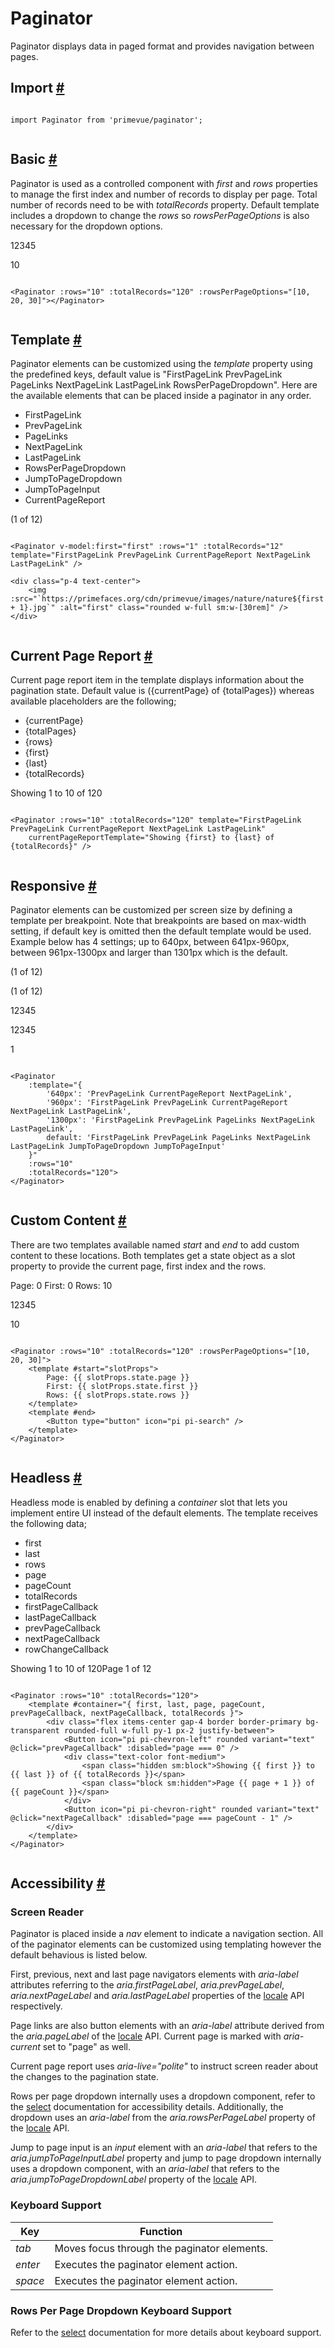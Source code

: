 # Paginator

Paginator displays data in paged format and provides navigation between pages.

## Import [#](https://primevue.org/paginator/#import)

```

import Paginator from 'primevue/paginator';


```

## Basic [#](https://primevue.org/paginator/#basic)

Paginator is used as a controlled component with *first* and *rows* properties to manage the first index and number of records to display per page. Total number of records need to be with *totalRecords* property. Default template includes a dropdown to change the *rows* so *rowsPerPageOptions* is also necessary for the dropdown options.

12345

10

```

<Paginator :rows="10" :totalRecords="120" :rowsPerPageOptions="[10, 20, 30]"></Paginator>


```

## Template [#](https://primevue.org/paginator/#template)

Paginator elements can be customized using the *template* property using the predefined keys, default value is "FirstPageLink PrevPageLink PageLinks NextPageLink LastPageLink RowsPerPageDropdown". Here are the available elements that can be placed inside a paginator in any order.

* FirstPageLink
* PrevPageLink
* PageLinks
* NextPageLink
* LastPageLink
* RowsPerPageDropdown
* JumpToPageDropdown
* JumpToPageInput
* CurrentPageReport

(1 of 12)

```

<Paginator v-model:first="first" :rows="1" :totalRecords="12" template="FirstPageLink PrevPageLink CurrentPageReport NextPageLink LastPageLink" />

<div class="p-4 text-center">
    <img :src="`https://primefaces.org/cdn/primevue/images/nature/nature${first + 1}.jpg`" :alt="first" class="rounded w-full sm:w-[30rem]" />
</div>


```

## Current Page Report [#](https://primevue.org/paginator/#currentpagereport)

Current page report item in the template displays information about the pagination state. Default value is ({currentPage} of {totalPages}) whereas available placeholders are the following;

* {currentPage}
* {totalPages}
* {rows}
* {first}
* {last}
* {totalRecords}

Showing 1 to 10 of 120

```

<Paginator :rows="10" :totalRecords="120" template="FirstPageLink PrevPageLink CurrentPageReport NextPageLink LastPageLink"
    currentPageReportTemplate="Showing {first} to {last} of {totalRecords}" />


```

## Responsive [#](https://primevue.org/paginator/#responsive)

Paginator elements can be customized per screen size by defining a template per breakpoint. Note that breakpoints are based on max-width setting, if default key is omitted then the default template would be used. Example below has 4 settings; up to 640px, between 641px-960px, between 961px-1300px and larger than 1301px which is the default.

(1 of 12)

(1 of 12)

12345

12345

1

```

<Paginator
    :template="{
        '640px': 'PrevPageLink CurrentPageReport NextPageLink',
        '960px': 'FirstPageLink PrevPageLink CurrentPageReport NextPageLink LastPageLink',
        '1300px': 'FirstPageLink PrevPageLink PageLinks NextPageLink LastPageLink',
        default: 'FirstPageLink PrevPageLink PageLinks NextPageLink LastPageLink JumpToPageDropdown JumpToPageInput'
    }"
    :rows="10"
    :totalRecords="120">
</Paginator>


```

## Custom Content [#](https://primevue.org/paginator/#customcontent)

There are two templates available named *start* and *end* to add custom content to these locations. Both templates get a state object as a slot property to provide the current page, first index and the rows.

Page: 0 First: 0 Rows: 10

12345

10

```

<Paginator :rows="10" :totalRecords="120" :rowsPerPageOptions="[10, 20, 30]">
    <template #start="slotProps">
        Page: {{ slotProps.state.page }}
        First: {{ slotProps.state.first }}
        Rows: {{ slotProps.state.rows }}
    </template>
    <template #end>
        <Button type="button" icon="pi pi-search" />
    </template>
</Paginator>


```

## Headless [#](https://primevue.org/paginator/#headless)

Headless mode is enabled by defining a *container* slot that lets you implement entire UI instead of the default elements. The template receives the following data;

* first
* last
* rows
* page
* pageCount
* totalRecords
* firstPageCallback
* lastPageCallback
* prevPageCallback
* nextPageCallback
* rowChangeCallback

Showing 1 to 10 of 120Page 1 of 12

```

<Paginator :rows="10" :totalRecords="120">
    <template #container="{ first, last, page, pageCount, prevPageCallback, nextPageCallback, totalRecords }">
        <div class="flex items-center gap-4 border border-primary bg-transparent rounded-full w-full py-1 px-2 justify-between">
            <Button icon="pi pi-chevron-left" rounded variant="text" @click="prevPageCallback" :disabled="page === 0" />
            <div class="text-color font-medium">
                <span class="hidden sm:block">Showing {{ first }} to {{ last }} of {{ totalRecords }}</span>
                <span class="block sm:hidden">Page {{ page + 1 }} of {{ pageCount }}</span>
            </div>
            <Button icon="pi pi-chevron-right" rounded variant="text" @click="nextPageCallback" :disabled="page === pageCount - 1" />
        </div>
    </template>
</Paginator>


```

## Accessibility [#](https://primevue.org/paginator/#accessibility)

### Screen Reader

Paginator is placed inside a *nav* element to indicate a navigation section. All of the paginator elements can be customized using templating however the default behavious is listed below.

First, previous, next and last page navigators elements with *aria-label* attributes referring to the *aria.firstPageLabel*, *aria.prevPageLabel*, *aria.nextPageLabel* and *aria.lastPageLabel* properties of the [locale](https://primevue.org/configuration/#locale) API respectively.

Page links are also button elements with an *aria-label* attribute derived from the *aria.pageLabel* of the [locale](https://primevue.org/configuration/#locale) API. Current page is marked with *aria-current* set to "page" as well.

Current page report uses *aria-live="polite"* to instruct screen reader about the changes to the pagination state.

Rows per page dropdown internally uses a dropdown component, refer to the [select](https://primevue.org/select) documentation for accessibility details. Additionally, the dropdown uses an *aria-label* from the *aria.rowsPerPageLabel* property of the [locale](https://primevue.org/configuration/#locale) API.

Jump to page input is an *input* element with an *aria-label* that refers to the *aria.jumpToPageInputLabel* property and jump to page dropdown internally uses a dropdown component, with an *aria-label* that refers to the *aria.jumpToPageDropdownLabel* property of the [locale](https://primevue.org/configuration/#locale) API.

### Keyboard Support

| Key | Function |
| --- | --- |
| *tab* | Moves focus through the paginator elements. |
| *enter* | Executes the paginator element action. |
| *space* | Executes the paginator element action. |

### Rows Per Page Dropdown Keyboard Support

Refer to the [select](https://primevue.org/select) documentation for more details about keyboard support.